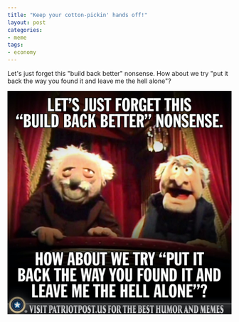 ```yaml
---
title: "Keep your cotton-pickin' hands off!"
layout: post
categories:
- meme
tags:
- economy
---
```


Let's just forget this "build back better" nonsense. How about we try "put it back the way you found it and leave me the hell alone"?

![Keep your cotton-pickin' hands off!](/assets/img/2021/11/leave-me-alone.jpg "Keep your cotton-pickin' hands off!")

